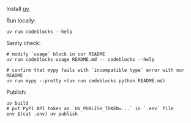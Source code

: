 Install [uv](https://docs.astral.sh/uv/).

Run locally:
```
uv run codeblocks --help
```

Sanity check:
```
# modify `usage` block in our README
uv run codeblocks usage README.md -- codeblocks --help

# confirm that mypy fails with `incompatible type` error with our README
uv run mypy --pretty <(uv run codeblocks python README.md)
```

Publish:
```
uv build
# put PyPI API token as `UV_PUBLISH_TOKEN=...` in `.env` file
env $(cat .env) uv publish
```